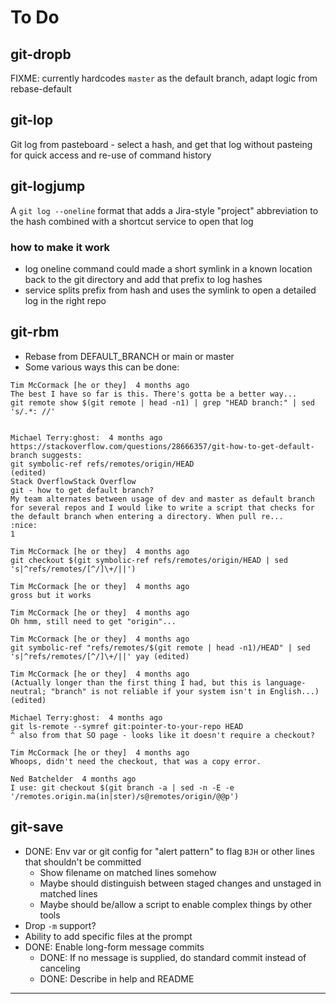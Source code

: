 To Do
=====

git-dropb
---------
FIXME: currently hardcodes `master` as the default branch, adapt logic from rebase-default

git-lop
-------
Git log from pasteboard - select a hash, and get that log without pasteing for quick access and re-use of command history

git-logjump
-----------
A `git log --oneline` format that adds a Jira-style "project" abbreviation to the hash combined with a shortcut service to open that log

### how to make it work
- log oneline command could made a short symlink in a known location back to the git directory and add that prefix to log hashes
- service splits prefix from hash and uses the symlink to open a detailed log in the right repo

git-rbm
-------
- Rebase from DEFAULT_BRANCH or main or master
- Some various ways this can be done:
```
Tim McCormack [he or they]  4 months ago
The best I have so far is this. There's gotta be a better way...
git remote show $(git remote | head -n1) | grep "HEAD branch:" | sed 's/.*: //'


Michael Terry:ghost:  4 months ago
https://stackoverflow.com/questions/28666357/git-how-to-get-default-branch suggests:
git symbolic-ref refs/remotes/origin/HEAD
(edited)
Stack OverflowStack Overflow
git - how to get default branch?
My team alternates between usage of dev and master as default branch for several repos and I would like to write a script that checks for the default branch when entering a directory. When pull re...
:nice:
1

Tim McCormack [he or they]  4 months ago
git checkout $(git symbolic-ref refs/remotes/origin/HEAD | sed 's|^refs/remotes/[^/]\+/||')

Tim McCormack [he or they]  4 months ago
gross but it works

Tim McCormack [he or they]  4 months ago
Oh hmm, still need to get "origin"...

Tim McCormack [he or they]  4 months ago
git symbolic-ref "refs/remotes/$(git remote | head -n1)/HEAD" | sed 's|^refs/remotes/[^/]\+/||' yay (edited) 

Tim McCormack [he or they]  4 months ago
(Actually longer than the first thing I had, but this is language-neutral; "branch" is not reliable if your system isn't in English...) (edited) 

Michael Terry:ghost:  4 months ago
git ls-remote --symref git:pointer-to-your-repo HEAD
^ also from that SO page - looks like it doesn't require a checkout?

Tim McCormack [he or they]  4 months ago
Whoops, didn't need the checkout, that was a copy error.

Ned Batchelder  4 months ago
I use: git checkout $(git branch -a | sed -n -E -e '/remotes.origin.ma(in|ster)/s@remotes/origin/@@p')
```

git-save
--------
- DONE: Env var or git config for "alert pattern" to flag `BJH` or other lines that shouldn't be committed
    - Show filename on matched lines somehow
    - Maybe should distinguish between staged changes and unstaged in matched lines
    - Maybe should be/allow a script to enable complex things by other tools
- Drop `-m` support?
- Ability to add specific files at the prompt
- DONE: Enable long-form message commits
    - DONE: If no message is supplied, do standard commit instead of canceling
    - DONE: Describe in help and README

---
